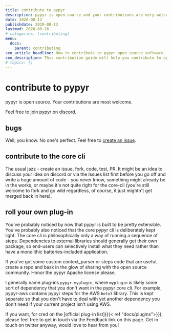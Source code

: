 ```yaml
---
title: contribute to pypyr
description: pypyr is open-source and your contributions are very welcome!
date: 2020-08-12
publishdate: 2020-08-13
lastmod: 2020-08-16
# categories: [contributing]
menu:
  docs:
    parent: contributing
seo_article_headline: How to contribute to pypyr open source software.
seo_description: This contribution guide will help you contribute to open-source software even if you don't code.
# topics: []
---
```

# contribute to pypyr
pypyr is open source. Your contributions are most welcome.

Feel free to join pypyr on
[discord](https://discordapp.com/invite/8353JkB).

## bugs
Well, you know. No one's perfect. Feel free to [create an
issue](https://github.com/pypyr/pypyr/issues/new).

## contribute to the core cli
The usual jazz - create an issue, fork, code, test, PR. It might be an
idea to discuss your idea on discord or via the Issues list first before
you go off and write a huge amount of code - you never know, something
might already be in the works, or maybe it's not quite right for the
core-cli (you're still welcome to fork and go wild regardless, of
course, it just mightn't get merged back in here).


## roll your own plug-in
You've probably noticed by now that pypyr is built to be pretty
extensible. You've probably also noticed that the core pypyr cli is
deliberately kept light. The core cli is philosophically only a way of
running a sequence of steps. Dependencies to external libraries should
generally get their own package, so end-users can selectively install
what they need rather than have a monolithic batteries-included
application.

If you've got some custom context_parser or steps code that are
useful, create a repo and bask in the glow of sharing with the open
source community. Honor the pypyr Apache license please.

I generally name plug-ins `pypyr-myplugin`, where `myplugin`
is likely some sort of dependency that you don't want in the pypyr core
cli. For example, pypyr-aws contains pypyr steps for the
AWS `boto3` library. This is kept separate so that you don't have to deal
with yet another dependency you don't need if your current project
isn't using AWS.

If you want, for cred on the [official plug-in list]({{< ref "docs/plugins">}}), 
please feel free to get in touch via the Feedback link on this page. Get in 
touch on twitter anyway, would love to hear from you!
